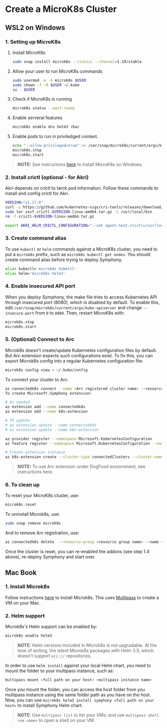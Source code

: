 # Create a MicroK8s Cluster

## WSL2 on Windows
### 1. Setting up MicroK8s

1. Install MicroK8s
   ```bash
   sudo snap install microk8s --classic --channel=1.19/stable
   ```
2. Allow your user to run MicroK8s commands
   ```bash
   sudo usermod -a -G microk8s $USER
   sudo chown -f -R $USER ~/.kube
   su - $USER
   ```
3. Check if MicroK8s is running
   ```bash
   microk8s status --wait-ready
   ```
4. Enable serveral features
   ```bash
   microk8s enable dns helm3 rbac
   ```
5. Enable pods to run in priviledged context.
   ```bash
   echo "--allow-privileged=true" >> /var/snap/microk8s/current/args/kube-apiserver
   microk8s.stop
   microk8s.start
   ```
> **NOTE:** See instructions [here](https://ubuntu.com/tutorials/install-microk8s-on-windows#2-installation) to install MicroK8s on Windows.

### 2. Install crictl (optional - for Akri)
Akri depends on crictl to tarck pod information. Follow these commands to install and config crictl for Akri.
   ```bash
   VERSION="v1.17.0"
   curl -L https://github.com/kubernetes-sigs/cri-tools/releases/download/$VERSION/crictl-${VERSION}-linux-amd64.tar.gz --output crictl-${VERSION}-linux-amd64.tar.gz
   sudo tar zxvf crictl-$VERSION-linux-amd64.tar.gz -C /usr/local/bin
   rm -f crictl-$VERSION-linux-amd64.tar.gz
   
   export AKRI_HELM_CRICTL_CONFIGURATION="--set agent.host.crictl=/usr/local/bin/crictl --set agent.host.dockerShimSock=/var/snap/microk8s/common/run/containerd.sock"
   ```
### 3. Create command alias
To use ```kubectl``` or ```helm``` commands against a MicroK8s cluster, you need to put a ```microk8s``` prefix, such as ```microk8s kubectl get nodes```. You should create command alias before trying to deploy Symphony.

```bash
alias kubectl='microk8s kubectl'
alias helm='microk8s helm3'
```
### 4. Enable insecured API port
When you deploy Symphony, the make file tries to access Kubernetes API through insecured port (8080), which is disabled by default. To enable this, edit ```/var/snap/microk8s/current/args/kube-apiserver``` and change ```--insecure-port``` from ```0``` to ```8080```. Then, restart MicroK8s with:
```bash
microk8s.stop
microk8s.start
```
### 5. (Optional) Connect to Arc
Microk8s doesn't create/update Kubernetes configuration files by default. But Arc extension expects such configurations exist. To fix this, you can export Microk8s config into a regular Kubernetes configuration file:
```bash
microk8s config view > ~/.kube/config
```
To connect your cluster to Arc:
```bash
az connectedk8s connect --name <Arc registered cluster name> --resource-group <resource group name> --kube-context microk8s
To create Microsoft.Symphony extension:

# As needed
az extension add --name connectedk8s
az extension add --name k8s-extension

# TO update
# az extension update --name connectedk8s
# az extension update --name k8s-extension

az provider register --namespace Microsoft.KubernetesConfiguration
az feature register --namespace Microsoft.KubernetesConfiguration --name extensions

# Create extension instance
az k8s-extension create --cluster-type connectedClusters --cluster-name arc-microk8s --resource-group symphony-review --name symphony-1 --extension-type Microsoft.Symphony
```
> **NOTE:** To use Arc extension under DogFood enviornment, see instructions here.

### 6. To clean up
To reset your MicroK8s cluster, use:
```bash
microk8s.reset
```
To uninstall Microk8s, use:
```bash
sudo snap remove microk8s
```
And to remove Arc registration, use:
```bash
az connectedk8s delete  --resource-group <resource group name> --name <Arc registered cluster name>
```
Once the cluster is reset, you can re-enabled the addons (see step 1.4 above), re-deploy Symphony and start over.

## Mac Book

### 1. Install Microk8s
Follow instructions [here](https://ubuntu.com/tutorials/install-microk8s-on-mac-os#1-overview) to install Microk8s. This uses [Multipass](https://multipass.run/docs/installing-on-macos) to create a VM on your Mac.

### 2. Helm support
Microk8s's Helm support can be enabled by:
```bash
microk8s enable helm3
```
> **NOTE**: Helm versions included in Microk8s is not upgradable. At the time of writing, the latest Microk8s packages with Helm 3.5, which doesn't support ```oci://``` repositories.

In order to use ```helm install``` against your local Helm chart, you need to mount the folder to your multipass instance, such as:

```bash
multipass mount <full path on your host> <multipass instance name>
```
Once you mount the folder, you can access the host folder from you multipass instance using the same folder path as you have on the host. Now, you can use ```microk8s helm3 install symphony <full path on your host>``` to install Symphony Helm chart.

> **NOTE**: Use ```multipass list``` to list your VMs; and use ```multipass shell <vm name>``` to open a shell on your VM.